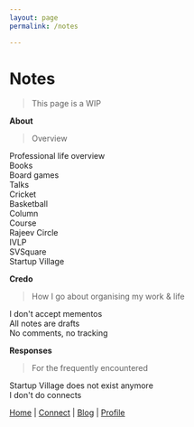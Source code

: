 ```yaml
---
layout: page
permalink: /notes

---
```


# Notes

> This page is a WIP

**About**

> Overview

Professional life overview <br>
Books <br>
Board games <br>
Talks <br>
Cricket <br>
Basketball <br>
Column <br>
Course <br>
Rajeev Circle <br>
IVLP <br>
SVSquare <br>
Startup Village <br>

**Credo**

> How I go about organising my work & life

I don't accept mementos <br>
All notes are drafts <br>
No comments, no tracking <br>

**Responses**

> For the frequently encountered

Startup Village does not exist anymore <br>
I don't do connects <br>


[Home](https://www.sijokuruvilla.in/) \| [Connect](https://www.sijokuruvilla.in/connect) \| [Blog](http://notes.sijokuruvilla.in/)  \| [Profile](https://www.sijokuruvilla.in/profile)


<!--

Know
Connect 

Connect
Now
About
 
Writings
Columns
Rethink

Books
Boardgames
Productivity

Talks
Media
Work

Index

* About me
* What am I upto now
* Best way to reach me

Credo

* I still receive queries from Startup Village
* I don't accept mementos
* I don't read newspapers

Articles

* Articles
* Rethink manifesto
* Personal credo

-->